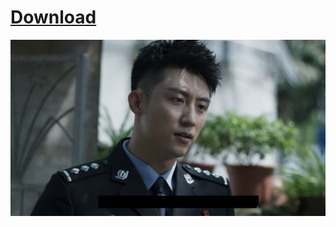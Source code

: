 # [Download](https://github.com/xCaoCao/SubtitleHider/raw/master/SubtitleHider.exe)
![Image](mpv_dAGd2j6uAr.jpg)
